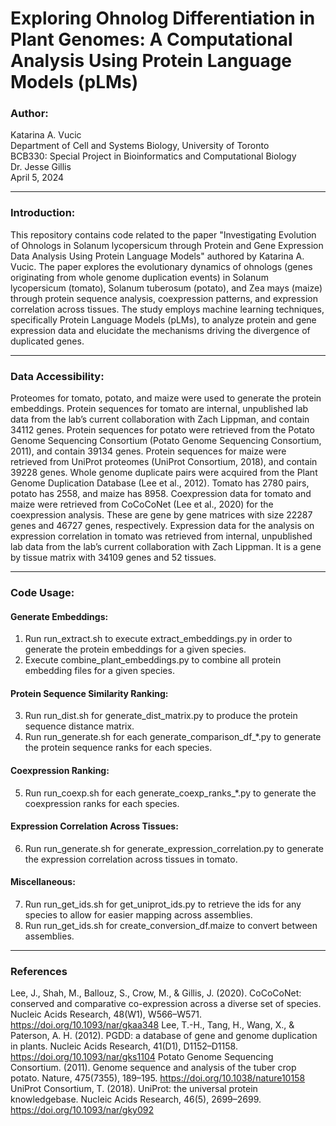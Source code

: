 # Exploring Ohnolog Differentiation in Plant Genomes: A Computational Analysis Using Protein Language Models (pLMs)

### Author:
Katarina A. Vucic  
Department of Cell and Systems Biology, University of Toronto  
BCB330: Special Project in Bioinformatics and Computational Biology  
Dr. Jesse Gillis  
April 5, 2024  

---

### Introduction:
This repository contains code related to the paper "Investigating Evolution of Ohnologs in Solanum lycopersicum through Protein and Gene Expression Data Analysis Using Protein Language Models" authored by Katarina A. Vucic. The paper explores the evolutionary dynamics of ohnologs (genes originating from whole genome duplication events) in Solanum lycopersicum (tomato), Solanum tuberosum (potato), and Zea mays (maize) through protein sequence analysis, coexpression patterns, and expression correlation across tissues. The study employs machine learning techniques, specifically Protein Language Models (pLMs), to analyze protein and gene expression data and elucidate the mechanisms driving the divergence of duplicated genes.

---

### Data Accessibility:
Proteomes for tomato, potato, and maize were used to generate the protein embeddings. Protein sequences for tomato are internal, unpublished lab data from the lab’s current collaboration with Zach Lippman, and contain 34112 genes. Protein sequences for potato were retrieved from the Potato Genome Sequencing Consortium (Potato Genome Sequencing Consortium, 2011), and contain 39134 genes. Protein sequences for maize were retrieved from UniProt proteomes (UniProt Consortium, 2018), and contain 39228 genes. 
Whole genome duplicate pairs were acquired from the Plant Genome Duplication Database (Lee et al., 2012). Tomato has 2780 pairs, potato has 2558, and maize has 8958.
Coexpression data for tomato and maize were retrieved from CoCoCoNet (Lee et al., 2020) for the coexpression analysis. These are gene by gene matrices with size 22287 genes and 46727 genes, respectively.
Expression data for the analysis on expression correlation in tomato was retrieved from internal, unpublished lab data from the lab’s current collaboration with Zach Lippman. It is a gene by tissue matrix with 34109 genes and 52 tissues. 

---

### Code Usage:

#### Generate Embeddings:
1. Run run_extract.sh to execute extract_embeddings.py in order to generate the protein embeddings for a given species.
2. Execute combine_plant_embeddings.py to combine all protein embedding files for a given species.

#### Protein Sequence Similarity Ranking:
3. Run run_dist.sh for generate_dist_matrix.py to produce the protein sequence distance matrix.
4. Run run_generate.sh for each generate_comparison_df_*.py to generate the protein sequence ranks for each species.

#### Coexpression Ranking:
5. Run run_coexp.sh for each generate_coexp_ranks_*.py to generate the coexpression ranks for each species.

#### Expression Correlation Across Tissues:
6. Run run_generate.sh for generate_expression_correlation.py to generate the expression correlation across tissues in tomato.

#### Miscellaneous:
7. Run run_get_ids.sh for get_uniprot_ids.py to retrieve the ids for any species to allow for easier mapping across assemblies.
8. Run run_get_ids.sh for create_conversion_df.maize to convert between assemblies.

---

### References
Lee, J., Shah, M., Ballouz, S., Crow, M., & Gillis, J. (2020). CoCoCoNet: conserved and comparative co-expression across a diverse set of species. Nucleic Acids Research, 48(W1), W566–W571. https://doi.org/10.1093/nar/gkaa348
Lee, T.-H., Tang, H., Wang, X., & Paterson, A. H. (2012). PGDD: a database of gene and genome duplication in plants. Nucleic Acids Research, 41(D1), D1152–D1158. https://doi.org/10.1093/nar/gks1104
Potato Genome Sequencing Consortium. (2011). Genome sequence and analysis of the tuber crop potato. Nature, 475(7355), 189–195. https://doi.org/10.1038/nature10158
UniProt Consortium, T. (2018). UniProt: the universal protein knowledgebase. Nucleic Acids Research, 46(5), 2699–2699. https://doi.org/10.1093/nar/gky092
